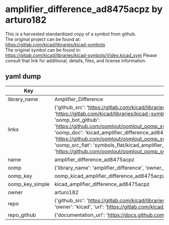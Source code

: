 # amplifier_difference_ad8475acpz by arturo182  
This is a harvested standardized copy of a symbol from github.  
The original project can be found at:  
https://gitlab.com/kicad/libraries/kicad-symbols  
The original symbol can be found in:
https://gitlab.com/kicad/libraries/kicad-symbols/Video.kicad_sym
Please consult that link for additional, details, files, and license information.  
## yaml dump  
| Key | Value |  
| --- | --- |  
| library_name | Amplifier_Difference |  
| links | {'github_src': 'https://gitlab.com/kicad/libraries/kicad-symbols/Video.kicad_sym', 'github_src_repo': 'https://gitlab.com/kicad/libraries/kicad-symbols', 'oomp_bot': 'kicad_amplifier_difference_ad8475acpz/working', 'oomp_bot_github': 'https://github.com/oomlout/oomlout_oomp_symbol_bot/tree/main/kicad_amplifier_difference_ad8475acpz/working', 'oomp_doc': 'kicad_amplifier_difference_ad8475acpz/working', 'oomp_doc_github': 'https://github.com/oomlout/oomlout_oomp_symbol_doc/tree/main/kicad_amplifier_difference_ad8475acpz/working', 'oomp_src_flat': 'symbols_flat/kicad_amplifier_difference_ad8475acpz/working', 'oomp_src_flat_github': 'https://github.com/oomlout/oomlout_oomp_symbol_src/tree/main/kicad_amplifier_difference_ad8475acpz/working'} |  
| name | amplifier_difference_ad8475acpz |  
| oomp | {'library_name': 'amplifier_difference', 'owner_name': 'kicad', 'symbol_name': 'amplifier_difference_ad8475acpz'} |  
| oomp_key | oomp_kicad_amplifier_difference_ad8475acpz |  
| oomp_key_simple | kicad_amplifier_difference_ad8475acpz |  
| owner | arturo182 |  
| repo | {'github_src': 'https://gitlab.com/kicad/libraries/kicad-symbols/Video.kicad_sym', 'name': 'libraries/kicad-symbols', 'owner': 'kicad', 'url': 'https://gitlab.com/kicad/libraries/kicad-symbols'} |  
| repo_github | {'documentation_url': 'https://docs.github.com/rest/repos/repos#get-a-repository', 'message': 'Not Found'} |  

